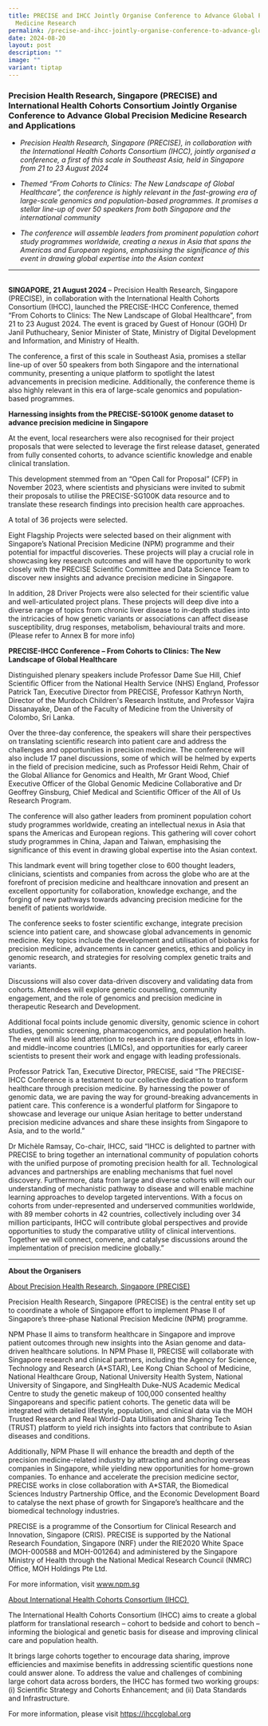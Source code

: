```yaml
---
title: PRECISE and IHCC Jointly Organise Conference to Advance Global Precision
  Medicine Research
permalink: /precise-and-ihcc-jointly-organise-conference-to-advance-global-precision-medicine-research/
date: 2024-08-20
layout: post
description: ""
image: ""
variant: tiptap
---
```

<h3>Precision Health Research, Singapore (PRECISE) and International Health Cohorts Consortium Jointly Organise Conference to Advance Global Precision Medicine Research and Applications</h3>
<p></p>
<ul>
<li>
<p><em>Precision Health Research, Singapore (PRECISE), in collaboration with the International Health Cohorts Consortium (IHCC), jointly organised a conference, a first of this scale in Southeast Asia, held in Singapore from 21 to 23 August 2024</em>
</p>
</li>
</ul>
<p></p>
<ul>
<li>
<p><em>Themed “From Cohorts to Clinics: The New Landscape of Global Healthcare”, the conference is highly relevant in the fast-growing era of large-scale genomics and population-based programmes. It promises a stellar line-up of over 50 speakers from both Singapore and the international community</em>
</p>
</li>
</ul>
<p></p>
<ul>
<li>
<p><em>The conference will assemble leaders from prominent population cohort study programmes worldwide, creating a nexus in Asia that spans the Americas and European regions, emphasising the significance of this event in drawing global expertise into the Asian context</em>
</p>
</li>
</ul>
<hr>
<p>
<br><strong>SINGAPORE, 21 August 2024 </strong>–&nbsp;Precision Health Research,
Singapore (PRECISE), in collaboration with the International Health Cohorts
Consortium (IHCC), launched the PRECISE-IHCC Conference, themed “From Cohorts
to Clinics: The New Landscape of Global Healthcare”, from 21 to 23 August
2024. The event is graced by Guest of Honour (GOH) Dr Janil Puthucheary,
Senior Minister of State, Ministry of Digital Development and Information,
and Ministry of Health.</p>
<p>The conference, a first of this scale in Southeast Asia, promises a stellar
line-up of over 50 speakers from both Singapore and the international community,
presenting a unique platform to spotlight the latest advancements in precision
medicine. Additionally, the conference theme is also highly relevant in
this era of large-scale genomics and population-based programmes.</p>
<p><strong>Harnessing insights from the PRECISE-SG100K genome dataset to advance precision medicine in Singapore</strong>
</p>
<p>At the event, local researchers were also recognised for their project
proposals that were selected to leverage the first release dataset, generated
from fully consented cohorts, to advance scientific knowledge and enable
clinical translation.&nbsp;</p>
<p>This development stemmed from an “Open Call for Proposal” (CFP) in November
2023, where scientists and physicians were invited to submit their proposals
to utilise the PRECISE-SG100K data resource and to translate these research
findings into precision health care approaches.</p>
<p>A total of 36 projects were selected.&nbsp;</p>
<p>Eight Flagship Projects were selected based on their alignment with Singapore’s
National Precision Medicine (NPM) programme and their potential for impactful
discoveries. These projects will play a crucial role in showcasing key
research outcomes and will have the opportunity to work closely with the
PRECISE Scientific Committee and Data Science Team to discover new insights
and advance precision medicine in Singapore.</p>
<p>In addition, 28 Driver Projects were also selected for their scientific
value and well-articulated project plans. These projects will deep dive
into a diverse range of topics from chronic liver disease to in-depth studies
into the intricacies of how genetic variants or associations can affect
disease susceptibility, drug responses, metabolism, behavioural traits
and more. (Please refer to Annex B for more info)</p>
<p><strong>PRECISE-IHCC Conference – From Cohorts to Clinics: The New Landscape of Global Healthcare</strong>
</p>
<p>Distinguished plenary speakers include Professor Dame Sue Hill, Chief
Scientific Officer from the National Health Service (NHS) England, Professor
Patrick Tan, Executive Director from PRECISE, Professor Kathryn North,
Director of the Murdoch Children's Research Institute, and Professor Vajira
Dissanayake, Dean of the Faculty of Medicine from the University of Colombo,
Sri Lanka.&nbsp;</p>
<p>Over the three-day conference, the speakers will share their perspectives
on translating scientific research into patient care and address the challenges
and opportunities in precision medicine. The conference will also include
17 panel discussions, some of which will be helmed by experts in the field
of precision medicine, such as Professor Heidi Rehm, Chair of the Global
Alliance for Genomics and Health, Mr Grant Wood, Chief Executive Officer
of the Global Genomic Medicine Collaborative and Dr Geoffrey Ginsburg,
Chief Medical and Scientific Officer of the All of Us Research Program.</p>
<p>The conference will also gather leaders from prominent population cohort
study programmes worldwide, creating an intellectual nexus in Asia that
spans the Americas and European regions. This gathering will cover cohort
study programmes in China, Japan and Taiwan, emphasising the significance
of this event in drawing global expertise into the Asian context.</p>
<p>This landmark event will bring together close to 600 thought leaders,
clinicians, scientists and companies from across the globe who are at the
forefront of precision medicine and healthcare innovation and present an
excellent opportunity for collaboration, knowledge exchange, and the forging
of new pathways towards advancing precision medicine for the benefit of
patients worldwide.</p>
<p>The conference seeks to foster scientific exchange, integrate precision
science into patient care, and showcase global advancements in genomic
medicine. Key topics include the development and utilisation of biobanks
for precision medicine, advancements in cancer genetics, ethics and policy
in genomic research, and strategies for resolving complex genetic traits
and variants.&nbsp;</p>
<p>Discussions will also cover data-driven discovery and validating data
from cohorts. Attendees will explore genetic counselling, community engagement,
and the role of genomics and precision medicine in therapeutic Research
and Development.&nbsp;</p>
<p>Additional focal points include genomic diversity, genomic science in
cohort studies, genomic screening, pharmacogenomics, and population health.
The event will also lend attention to research in rare diseases, efforts
in low- and middle-income countries (LMICs), and opportunities for early
career scientists to present their work and engage with leading professionals.</p>
<p>Professor Patrick Tan, Executive Director, PRECISE, said “The PRECISE-IHCC
Conference is a testament to our collective dedication to transform healthcare
through precision medicine. By harnessing the power of genomic data, we
are paving the way for ground-breaking advancements in patient care. This
conference is a wonderful platform for Singapore to showcase and leverage
our unique Asian heritage to better understand precision medicine advances
and share these insights from Singapore to Asia, and to the world.”</p>
<p>Dr Michèle Ramsay, Co-chair, IHCC, said “IHCC is delighted to partner
with PRECISE to bring together an international community of population
cohorts with the unified purpose of promoting precision health for all.
Technological advances and partnerships are enabling mechanisms that fuel
novel discovery. Furthermore, data from large and diverse cohorts will
enrich our understanding of mechanistic pathway to disease and will enable
machine learning approaches to develop targeted interventions. With a focus
on cohorts from under-represented and underserved communities worldwide,
with 89 member cohorts in 42 countries, collectively including over 34
million participants, IHCC will contribute global perspectives and provide
opportunities to study the comparative utility of clinical interventions.
Together we will connect, convene, and catalyse discussions around the
implementation of precision medicine globally.”</p>
<p></p>
<p></p>
<hr>
<p></p>
<p><strong>About the Organisers</strong>
</p>
<p><u>About Precision Health Research, Singapore (PRECISE)</u>
</p>
<p>Precision Health Research, Singapore (PRECISE) is the central entity set
up to coordinate a whole of Singapore effort to implement Phase II of Singapore’s
three-phase National Precision Medicine (NPM) programme.</p>
<p>NPM Phase II aims to transform healthcare in Singapore and improve patient
outcomes through new insights into the Asian genome and data-driven healthcare
solutions. In NPM Phase II, PRECISE will collaborate with Singapore research
and clinical partners, including the Agency for Science, Technology and
Research (A*STAR), Lee Kong Chian School of Medicine, National Healthcare
Group, National University Health System, National University of Singapore,
and SingHealth Duke-NUS Academic Medical Centre to study the genetic makeup
of 100,000 consented healthy Singaporeans and specific patient cohorts.
The genetic data will be integrated with detailed lifestyle, population,
and clinical data via the MOH Trusted Research and Real World-Data Utilisation
and Sharing Tech (TRUST) platform to yield rich insights into factors that
contribute to Asian diseases and conditions.</p>
<p>Additionally, NPM Phase II will enhance the breadth and depth of the precision
medicine-related industry by attracting and anchoring overseas companies
in Singapore, while yielding new opportunities for home-grown companies.
To enhance and accelerate the precision medicine sector, PRECISE works
in close collaboration with A*STAR, the Biomedical Sciences Industry Partnership
Office, and the Economic Development Board to catalyse the next phase of
growth for Singapore’s healthcare and the biomedical technology industries.</p>
<p>PRECISE is a programme of the Consortium for Clinical Research and Innovation,
Singapore (CRIS). PRECISE is supported by the National Research Foundation,
Singapore (NRF) under the RIE2020 White Space (MOH-000588 and MOH-001264)
and administered by the Singapore Ministry of Health through the National
Medical Research Council (NMRC) Office, MOH Holdings Pte Ltd.</p>
<p>For more information, visit&nbsp;<a href="https://www.npm.sg/" rel="noopener noreferrer nofollow" target="_blank"><u>www.npm.sg</u></a>
</p>
<p></p>
<p><u>About International Health Cohorts Consortium (IHCC)&nbsp;</u>
</p>
<p>The&nbsp;International Health Cohorts Consortium (IHCC)&nbsp;aims to create
a global platform for translational research – cohort to bedside and cohort
to bench – informing the biological and genetic basis for disease and improving
clinical care and population health.</p>
<p>It brings large cohorts together to encourage data sharing, improve efficiencies
and maximise benefits in addressing scientific questions none could answer
alone. To address the value and challenges of combining large cohort data
across borders, the IHCC has formed two working groups: (i) Scientific
Strategy and Cohorts Enhancement; and (ii) Data Standards and Infrastructure.</p>
<p>For more information, please visit&nbsp;<a href="https://ihccglobal.org/" rel="noopener noreferrer nofollow" target="_blank"><u>https://ihccglobal.org</u></a>
<br>
</p>
<p></p>